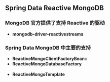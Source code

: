 ## Spring Data Reactive MongoDB


### MongoDB 官方提供了支持 Reactive 的驱动
* **mongodb-driver-reactivestreams**

### Spring Data MongoDB 中主要的支持

* **ReactiveMongoClientFactoryBean**c
* **ReactiveMongoDatabaseFactory** <br><br/>
* **ReactiveMongoTemplate**